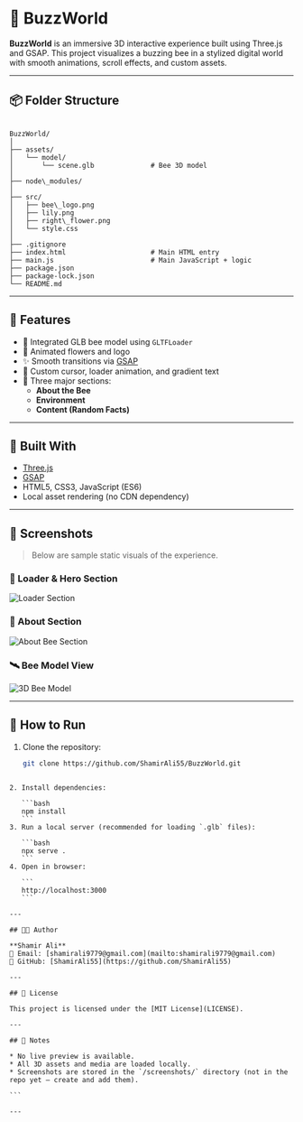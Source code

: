 
# 🐝 BuzzWorld

**BuzzWorld** is an immersive 3D interactive experience built using Three.js and GSAP. This project visualizes a buzzing bee in a stylized digital world with smooth animations, scroll effects, and custom assets.

---

## 📦 Folder Structure

```

BuzzWorld/
│
├── assets/
│   └── model/
│       └── scene.glb              # Bee 3D model
│
├── node\_modules/
│
├── src/
│   ├── bee\_logo.png
│   ├── lily.png
│   ├── right\_flower.png
│   └── style.css
│
├── .gitignore
├── index.html                     # Main HTML entry
├── main.js                        # Main JavaScript + logic
├── package.json
├── package-lock.json
└── README.md

````

---

## 🎯 Features

- 🐝 Integrated GLB bee model using `GLTFLoader`
- 🌼 Animated flowers and logo
- ✨ Smooth transitions via [GSAP](https://greensock.com/gsap/)
- 🎨 Custom cursor, loader animation, and gradient text
- 🧭 Three major sections:
  - **About the Bee**
  - **Environment**
  - **Content (Random Facts)**

---

## 🔧 Built With

- [Three.js](https://threejs.org/)
- [GSAP](https://greensock.com/)
- HTML5, CSS3, JavaScript (ES6)
- Local asset rendering (no CDN dependency)

---

## 📸 Screenshots

> Below are sample static visuals of the experience.

### 🐝 Loader & Hero Section
![Loader Section](screenshots/hero-loader.png)

### 🌿 About Section
![About Bee Section](screenshots/about.png)

### 🛰️ Bee Model View
![3D Bee Model](screenshots/3d-view.png)

---

## 🚀 How to Run

1. Clone the repository:
   ```bash
   git clone https://github.com/ShamirAli55/BuzzWorld.git
````

2. Install dependencies:

   ```bash
   npm install
   ```
3. Run a local server (recommended for loading `.glb` files):

   ```bash
   npx serve .
   ```
4. Open in browser:

   ```
   http://localhost:3000
   ```

---

## 👨‍💻 Author

**Shamir Ali**
📧 Email: [shamirali9779@gmail.com](mailto:shamirali9779@gmail.com)
🔗 GitHub: [ShamirAli55](https://github.com/ShamirAli55)

---

## 📜 License

This project is licensed under the [MIT License](LICENSE).

---

## 📌 Notes

* No live preview is available.
* All 3D assets and media are loaded locally.
* Screenshots are stored in the `/screenshots/` directory (not in the repo yet — create and add them).

```

---

